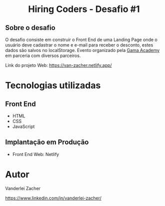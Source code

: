 <h1 align="center">Hiring Coders - Desafio #1</h1>

## Sobre o desafio

O desafio consiste em construir o Front End de uma Landing Page onde o usuário deve cadastrar o nome e e-mail para receber o desconto, estes dados são salvos no localStorage. 
Evento organizado pela [Gama Academy](https://www.gama.academy "Site da Gama Academy") em parceria com diversos parceiros.

Link do projeto Web: https://van-zacher.netlify.app/

# Tecnologias utilizadas

## Front End

 - HTML
 - CSS
 - JavaScript

## Implantação em Produção

- Front End Web: Netlify


# Autor

Vanderlei Zacher

https://www.linkedin.com/in/vanderlei-zacher/
